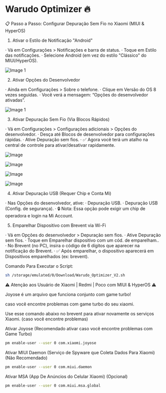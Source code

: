 # Warudo Optimizer 🔥

📋 Passo a Passo: Configurar Depuração Sem Fio no Xiaomi (MIUI & HyperOS)

1. Ativar o Estilo de Notificação "Android"

· Vá em Configurações > Notificações e barra de status.
· Toque em Estilo das notificações.
· Selecione Android (em vez do estilo "Clássico" do MIUI/HyperOS).

![Image 1](https://github.com/warudotv/Warudo_Optimizer/blob/Screenshots/IMG-20250930-WA0018.jpg)

2. Ativar Opções do Desenvolvedor

· Ainda em Configurações > Sobre o telefone.
· Clique em Versão do OS 8 vezes seguidas.
· Você verá a mensagem: “Opções do desenvolvedor ativadas”.

![Image 1](https://github.com/warudotv/Warudo_Optimizer/blob/Screenshots/IMG-20250930-WA0015.jpg)

3. Ativar Depuração Sem Fio (Via Blocos Rápidos)

· Vá em Configurações > Configurações adicionais > Opções do desenvolvedor.
· Desça até Blocos de desenvolvedor para configurações rápidas.
· Ative Depuração sem fios.
· ✅ Agora você terá um atalho na central de controle para ativar/desativar rapidamente.

![Image](https://github.com/warudotv/Warudo_Optimizer/blob/Screenshots/IMG-20250930-WA0016.jpg)

![Image](https://github.com/warudotv/Warudo_Optimizer/blob/Screenshots/IMG-20250930-WA0014.jpg)

![Image](https://github.com/warudotv/Warudo_Optimizer/blob/Screenshots/IMG-20250930-WA0021.jpg)

![Image](https://github.com/warudotv/Warudo_Optimizer/blob/Screenshots/IMG-20250930-WA0022.jpg)


4. Ativar Depuração USB (Requer Chip e Conta Mi)

· Nas Opções do desenvolvedor, ative:
  · Depuração USB.
  · Depuração USB (Config. de segurança).
· 🔒 Nota: Essa opção pode exigir um chip de operadora e login na Mi Account.


5. Emparelhar Dispositivo com Brevent via Wi-Fi

· Vá em Opções do desenvolvedor > Depuração sem fios.
· Ative Depuração sem fios.
· Toque em Emparelhar dispositivo com um cód. de emparelham..
· No Brevent (no PC), insira o código de 6 dígitos que aparecer na notificação do Brevent.
· ✅ Após emparelhar, o dispositivo aparecerá em Dispositivos emparelhados (ex: brevent).

Comando Para Executar o Script:
```bash
sh /storage/emulated/0/Download/Warudo_Optimizer_V2.sh

```
⚠️ Atenção aos Usuário de Xiaomi | Redmi | Poco com MIUI & HyperOS ⚠️

Joyose é um arquivo que funciona conjunto com game turbo! 

caso você encontre problemas com game turbo do seu xiaomi.

Use esse comando abaixo no brevent para ativar novamente os serviços Xiaomi. (caso você encontre problemas)

Ativar Joyose (Recomendado ativar caso você encontre problemas com Game Turbo)
```bash
pm enable-user --user 0 com.xiaomi.joyose
```
Ativar MIUI Daemon (Serviço de Spyware que Coleta Dados Para Xiaomi) (Não Recomendado)
```bash
pm enable-user --user 0 com.miui.daemon
```
Ativar MSA (App De Anúncios do Celular Xiaomi) (Opcional)
```bash
pm enable-user --user 0 com.miui.msa.global
